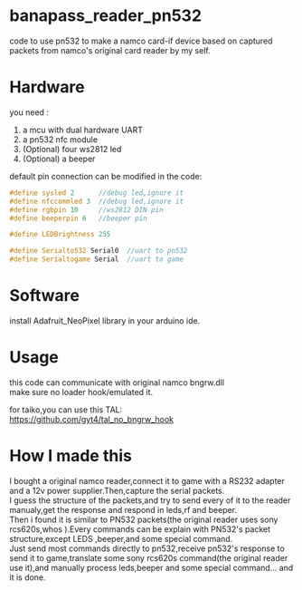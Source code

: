 # banapass_reader_pn532
code to use pn532 to make a namco card-if device
based on captured packets from namco's original card reader by my self.

# Hardware
you need :

1. a mcu with dual hardware UART
2. a pn532 nfc module
3. (Optional) four ws2812 led
4. (Optional) a beeper


default pin connection can be modified in the code:
```cpp
#define sysled 2      //debug led,ignore it
#define nfccommled 3  //debug led,ignore it
#define rgbpin 10     //ws2812 DIN pin
#define beeperpin 6   //beeper pin

#define LEDBrightness 255 

#define Serialto532 Serial0  //uart to pn532
#define Serialtogame Serial  //uart to game
```

# Software

install Adafruit_NeoPixel library in your arduino ide.

# Usage

this code can communicate with original namco bngrw.dll  
make sure no loader hook/emulated it.

for taiko,you can use this TAL:  
https://github.com/gyt4/tal_no_bngrw_hook

# How I made this

I bought a original namco reader,connect it to game with a RS232 adapter and a 12v power supplier.Then,capture the serial packets.  
I guess the structure of the packets,and try to send every of it to the reader manualy,get the response and respond in leds,rf and beeper.   
Then i found it is similar to PN532 packets(the original reader uses sony rcs620s,whos ).Every commands can be explain with PN532's packet structure,except LEDS ,beeper,and some special command.  
Just send most commands directly to pn532,receive pn532's response to send it to game,translate some sony rcs620s command(the original reader use it),and manually process leds,beeper and some special command... 
and it is done.



